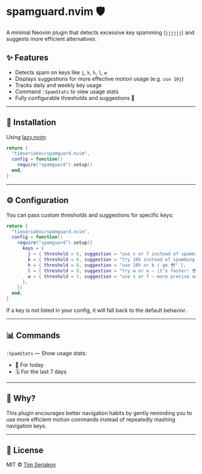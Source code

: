 # spamguard.nvim 🛡️

A minimal Neovim plugin that detects excessive key spamming (`jjjjjj`) and suggests more efficient alternatives.

## ✨ Features

- Detects spam on keys like `j`, `k`, `h`, `l`, `w`
- Displays suggestions for more effective motion usage (e.g. `use 10j`)
- Tracks daily and weekly key usage
- Command `:SpamStats` to view usage stats
- Fully configurable thresholds and suggestions 🎯

---

## 🚀 Installation

Using [lazy.nvim](https://github.com/folke/lazy.nvim):

```lua
return {
  "timseriakov/spamguard.nvim",
  config = function()
    require("spamguard").setup()
  end,
}
```

---

## ⚙️ Configuration

You can pass custom thresholds and suggestions for specific keys:

```lua
return {
  "timseriakov/spamguard.nvim",
  config = function()
    require("spamguard").setup({
      keys = {
        j = { threshold = 6, suggestion = "use s or f instead of spamming jjjj 😎" },
        k = { threshold = 6, suggestion = "try 10k instead of spamming kkkk 😎" },
        h = { threshold = 8, suggestion = "use 10h or b / ge 😎" },
        l = { threshold = 8, suggestion = "try w or e — it's faster! 😎" },
        w = { threshold = 5, suggestion = "use s or f — more precise and quicker! 😎" },
      },
    })
  end,
}
```

If a key is not listed in your config, it will fall back to the default behavior.

---

## 📊 Commands

`:SpamStats` — Show usage stats:

- 📅 For today
- 🗓️ For the last 7 days

---

## 🧠 Why?

This plugin encourages better navigation habits by gently reminding you to use more efficient motion commands instead of repeatedly mashing navigation keys.

---

## 📄 License

MIT © [Tim Seriakov](https://github.com/timseriakov)
